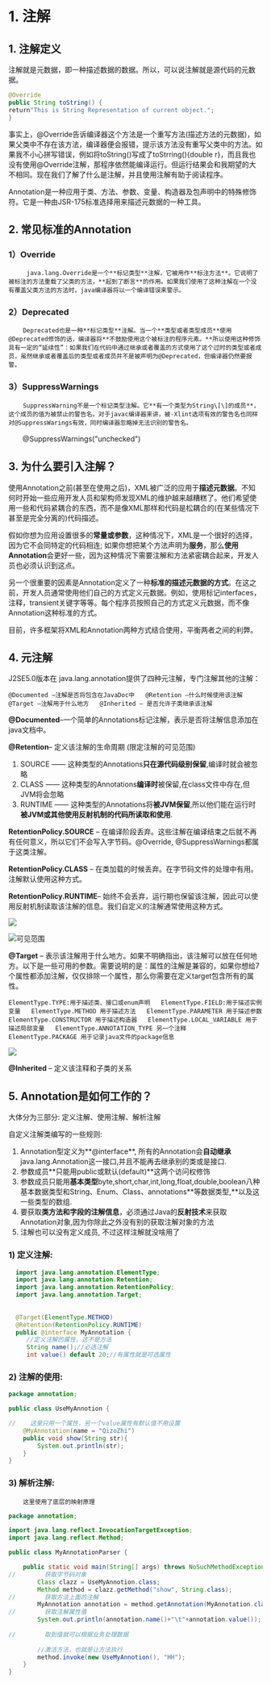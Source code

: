 # 1. 注解

## 1. 注解定义

 注解就是元数据，即一种描述数据的数据。所以，可以说注解就是源代码的元数据。

```java
@Override
public String toString() {
return"This is String Representation of current object.";
}
```

事实上，@Override告诉编译器这个方法是一个重写方法\(描述方法的元数据\)，如果父类中不存在该方法，编译器便会报错，提示该方法没有重写父类中的方法。如果我不小心拼写错误，例如将toString\(\)写成了toStrring\(\){double r}，而且我也没有使用@Override注解，那程序依然能编译运行。但运行结果会和我期望的大不相同。现在我们了解了什么是注解，并且使用注解有助于阅读程序。

Annotation是一种应用于类、方法、参数、变量、构造器及包声明中的特殊修饰符。它是一种由JSR-175标准选择用来描述元数据的一种工具。

## 2. 常见标准的Annotation

###  1）Override

         java.lang.Override是一个**标记类型**注解，它被用作**标注方法**。它说明了被标注的方法重载了父类的方法，**起到了断言**的作用。如果我们使用了这种注解在一个没有覆盖父类方法的方法时，java编译器将以一个编译错误来警示。

### 2）Deprecated

        Deprecated也是一种**标记类型**注解。当一个**类型或者类型成员**使用@Deprecated修饰的话，编译器将**不鼓励使用这个被标注的程序元素。**所以使用这种修饰具有一定的“延续性”：如果我们在代码中通过继承或者覆盖的方式使用了这个过时的类型或者成员，虽然继承或者覆盖后的类型或者成员并不是被声明为@Deprecated，但编译器仍然要报警。

### 3）SuppressWarnings

        SuppressWarning不是一个标记类型注解。它**有一个类型为String\[\]的成员**，这个成员的值为被禁止的警告名。对于javac编译器来讲，被-Xlint选项有效的警告名也同样对@SuppressWarings有效，同时编译器忽略掉无法识别的警告名。  
　　@SuppressWarnings\("unchecked"\)

## 3. 为什么要引入注解？

 使用Annotation之前\(甚至在使用之后\)，XML被广泛的应用于**描述元数据**。不知何时开始一些应用开发人员和架构师发现XML的维护越来越糟糕了。他们希望使用一些和代码紧耦合的东西，而不是像XML那样和代码是松耦合的\(在某些情况下甚至是完全分离的\)代码描述。

假如你想为应用设置很多的**常量或参数**，这种情况下，XML是一个很好的选择，因为它不会同特定的代码相连; 如果你想把某个方法声明为**服务**，那么**使用Annotation**会更好一些，因为这种情况下需要注解和方法紧密耦合起来，开发人员也必须认识到这点。

另一个很重要的因素是Annotation定义了一种**标准的描述元数据的方式**。在这之前，开发人员通常使用他们自己的方式定义元数据。例如，使用标记interfaces，注释，transient关键字等等。每个程序员按照自己的方式定义元数据，而不像Annotation这种标准的方式。

目前，许多框架将XML和Annotation两种方式结合使用，平衡两者之间的利弊。

## 4.  元注解

J2SE5.0版本在 java.lang.annotation提供了四种元注解，专门注解其他的注解：

`@Documented –注解是否将包含在JavaDoc中  
@Retention –什么时候使用该注解  
@Target –注解用于什么地方  
@Inherited – 是否允许子类继承该注解`

**@Documented**–一个简单的Annotations标记注解，表示是否将注解信息添加在java文档中。

**@Retention**– 定义该注解的生命周期 \(限定注解的可见范围\)

1. SOURCE —— 这种类型的Annotations**只在源代码级别保留**,编译时就会被忽略   
2. CLASS —— 这种类型的Annotations**编译时**被保留,在class文件中存在,但JVM将会忽略   
3. RUNTIME —— 这种类型的Annotations将**被JVM保留**,所以他们能在运行时**被JVM或其他使用反射机制的代码所读取和使用**. 

**RetentionPolicy.SOURCE** – 在编译阶段丢弃。这些注解在编译结束之后就不再有任何意义，所以它们不会写入字节码。@Override, @SuppressWarnings都属于这类注解。

**RetentionPolicy.CLASS** – 在类加载的时候丢弃。在字节码文件的处理中有用。注解默认使用这种方式。

**RetentionPolicy.RUNTIME**– 始终不会丢弃，运行期也保留该注解，因此可以使用反射机制读取该注解的信息。我们自定义的注解通常使用这种方式。

![](../../../.gitbook/assets/image%20%28443%29.png)

![&#x53EF;&#x89C1;&#x8303;&#x56F4;](../../../.gitbook/assets/image%20%28379%29.png)

**@Target** – 表示该注解用于什么地方。如果不明确指出，该注解可以放在任何地方。以下是一些可用的参数。需要说明的是：属性的注解是兼容的，如果你想给7个属性都添加注解，仅仅排除一个属性，那么你需要在定义target包含所有的属性。

`ElementType.TYPE:用于描述类、接口或enum声明  
ElementType.FIELD:用于描述实例变量  
ElementType.METHOD 用于描述方法  
ElementType.PARAMETER 用于描述参数  
ElementType.CONSTRUCTOR 用于描述构造器  
ElementType.LOCAL_VARIABLE 用于描述局部变量  
ElementType.ANNOTATION_TYPE 另一个注释  
ElementType.PACKAGE 用于记录java文件的package信息`

![](../../../.gitbook/assets/image%20%2875%29.png)



**@Inherited** – 定义该注释和子类的关系

## 5. Annotation是如何工作的？

  大体分为三部分: 定义注解、使用注解、解析注解

 自定义注解类编写的一些规则:  
  1. Annotation型定义为**@interface**, 所有的Annotation会**自动继承**java.lang.Annotation这一接口,并且不能再去继承别的类或是接口.  
  2. 参数成员**只能用public或默认\(default\)**这两个访问权修饰  
  3. 参数成员只能用**基本类型**byte,short,char,int,long,float,double,boolean八种基本数据类型和String、Enum、Class、annotations**等数据类型,**以及这一些类型的数组.  
  4. 要获取**类方法和字段的注解信息**，必须通过Java的**反射技术**来获取 Annotation对象,因为你除此之外没有别的获取注解对象的方法  
  5. 注解也可以没有定义成员, 不过这样注解就没啥用了

### 1\) 定义注解:

```java
  import java.lang.annotation.ElementType;
  import java.lang.annotation.Retention;
  import java.lang.annotation.RetentionPolicy;
  import java.lang.annotation.Target;
  
  
  @Target(ElementType.METHOD)
  @Retention(RetentionPolicy.RUNTIME)
  public @interface MyAnnotation {
     //定义注解的属性，这不是方法
     String name();//必选注解
     int value() default 20;//有属性就是可选属性

```

###   2\) 注解的使用:

```java
package annotation;

public class UseMyAnnotion {

//    这里只用一个属性，另一个value属性有默认值不用设置
    @MyAnnotation(name = "QizoZhi")
    public void show(String str){
        System.out.println(str);
    }
}
```

###  3\) 解析注解:

        这里使用了底层的映射原理

```java
package annotation;

import java.lang.reflect.InvocationTargetException;
import java.lang.reflect.Method;

public class MyAnnotationParser {

    public static void main(String[] args) throws NoSuchMethodException, SecurityException, IllegalAccessException, IllegalArgumentException, InvocationTargetException {
//        获取字节码对象
        Class clazz = UseMyAnnotion.class;
        Method method = clazz.getMethod("show", String.class);
//        获取方法上面的注解
        MyAnnotation annotation = method.getAnnotation(MyAnnotation.class);
//        获取注解属性值
        System.out.println(annotation.name()+"\t"+annotation.value());
        
//        取到值就可以根据业务处理数据
        
        //激活方法，也就是让方法执行
        method.invoke(new UseMyAnnotion(), "HH");
    }
}
```

